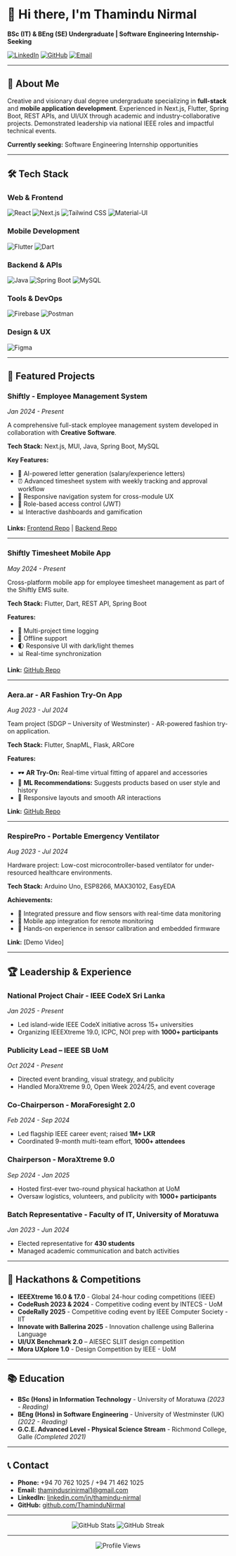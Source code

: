 # 👋 Hi there, I'm Thamindu Nirmal

**BSc (IT) & BEng (SE) Undergraduate | Software Engineering Internship-Seeking**

[![LinkedIn](https://img.shields.io/badge/LinkedIn-0077B5?style=for-the-badge&logo=linkedin&logoColor=white)](https://linkedin.com/in/thamindu-nirmal)
[![GitHub](https://img.shields.io/badge/GitHub-100000?style=for-the-badge&logo=github&logoColor=white)](https://github.com/ThaminduNirmal)
[![Email](https://img.shields.io/badge/Email-D14836?style=for-the-badge&logo=gmail&logoColor=white)](mailto:thamindusrinirmal1@gmail.com)

---

## 🚀 About Me

Creative and visionary dual degree undergraduate specializing in **full-stack** and **mobile application development**. Experienced in Next.js, Flutter, Spring Boot, REST APIs, and UI/UX through academic and industry-collaborative projects. Demonstrated leadership via national IEEE roles and impactful technical events.

**Currently seeking:** Software Engineering Internship opportunities

---

## 🛠️ Tech Stack

### **Web & Frontend**
![React](https://img.shields.io/badge/React-20232A?style=for-the-badge&logo=react&logoColor=61DAFB)
![Next.js](https://img.shields.io/badge/Next.js-000000?style=for-the-badge&logo=next.js&logoColor=white)
![Tailwind CSS](https://img.shields.io/badge/Tailwind_CSS-38B2AC?style=for-the-badge&logo=tailwind-css&logoColor=white)
![Material-UI](https://img.shields.io/badge/Material--UI-0081CB?style=for-the-badge&logo=material-ui&logoColor=white)

### **Mobile Development**
![Flutter](https://img.shields.io/badge/Flutter-02569B?style=for-the-badge&logo=flutter&logoColor=white)
![Dart](https://img.shields.io/badge/Dart-0175C2?style=for-the-badge&logo=dart&logoColor=white)

### **Backend & APIs**
![Java](https://img.shields.io/badge/Java-ED8B00?style=for-the-badge&logo=openjdk&logoColor=white)
![Spring Boot](https://img.shields.io/badge/Spring_Boot-6DB33F?style=for-the-badge&logo=spring-boot&logoColor=white)
![MySQL](https://img.shields.io/badge/MySQL-4479A1?style=for-the-badge&logo=mysql&logoColor=white)

### **Tools & DevOps**
![Firebase](https://img.shields.io/badge/Firebase-FFCA28?style=for-the-badge&logo=firebase&logoColor=black)
![Postman](https://img.shields.io/badge/Postman-FF6C37?style=for-the-badge&logo=postman&logoColor=white)

### **Design & UX**
![Figma](https://img.shields.io/badge/Figma-F24E1E?style=for-the-badge&logo=figma&logoColor=white)

---

## 🎯 Featured Projects

### **Shiftly - Employee Management System**
*Jan 2024 - Present*

A comprehensive full-stack employee management system developed in collaboration with **Creative Software**.

**Tech Stack:** Next.js, MUI, Java, Spring Boot, MySQL

**Key Features:**
- 🤖 AI-powered letter generation (salary/experience letters)
- ⏰ Advanced timesheet system with weekly tracking and approval workflow
- 🎨 Responsive navigation system for cross-module UX
- 🔐 Role-based access control (JWT)
- 📊 Interactive dashboards and gamification

**Links:** [Frontend Repo](https://github.com/LalalnaGurusinghe/Shiftly-EMS-FrontEnd-Creative_software) | [Backend Repo](https://github.com/LalalnaGurusinghe/Shiftly-EMS-Backend-Creative_software)

---

### **Shiftly Timesheet Mobile App**
*May 2024 - Present*

Cross-platform mobile app for employee timesheet management as part of the Shiftly EMS suite.

**Tech Stack:** Flutter, Dart, REST API, Spring Boot

**Features:**
- 📱 Multi-project time logging
- 🔄 Offline support
- 🌓 Responsive UI with dark/light themes
- 📊 Real-time synchronization

**Link:** [GitHub Repo](https://github.com/ThaminduNirmal/Shiftly_Mobile_App)

---

### **Aera.ar - AR Fashion Try-On App**
*Aug 2023 - Jul 2024*

Team project (SDGP – University of Westminster) - AR-powered fashion try-on application.

**Tech Stack:** Flutter, SnapML, Flask, ARCore

**Features:**
- 🕶️ **AR Try-On:** Real-time virtual fitting of apparel and accessories
- 🧠 **ML Recommendations:** Suggests products based on user style and history
- 📱 Responsive layouts and smooth AR interactions

**Link:** [GitHub Repo](https://github.com/Karunasekara2000/Aera)

---

### **RespirePro - Portable Emergency Ventilator**
*Aug 2023 - Jul 2024*

Hardware project: Low-cost microcontroller-based ventilator for under-resourced healthcare environments.

**Tech Stack:** Arduino Uno, ESP8266, MAX30102, EasyEDA

**Achievements:**
- 🔧 Integrated pressure and flow sensors with real-time data monitoring
- 📱 Mobile app integration for remote monitoring
- 🎯 Hands-on experience in sensor calibration and embedded firmware

**Link:** [Demo Video]

---

## 🏆 Leadership & Experience

### **National Project Chair - IEEE CodeX Sri Lanka**
*Jan 2025 - Present*
- Led island-wide IEEE CodeX initiative across 15+ universities
- Organizing IEEEXtreme 19.0, ICPC, NOI prep with **1000+ participants**

### **Publicity Lead – IEEE SB UoM**
*Oct 2024 - Present*
- Directed event branding, visual strategy, and publicity
- Handled MoraXtreme 9.0, Open Week 2024/25, and event coverage

### **Co-Chairperson - MoraForesight 2.0**
*Feb 2024 - Sep 2024*
- Led flagship IEEE career event; raised **1M+ LKR**
- Coordinated 9-month multi-team effort, **1000+ attendees**

### **Chairperson - MoraXtreme 9.0**
*Sep 2024 - Jan 2025*
- Hosted first-ever two-round physical hackathon at UoM
- Oversaw logistics, volunteers, and publicity with **1000+ participants**

### **Batch Representative - Faculty of IT, University of Moratuwa**
*Jan 2023 - Jun 2024*
- Elected representative for **430 students**
- Managed academic communication and batch activities

---

## 🏅 Hackathons & Competitions

- **IEEEXtreme 16.0 & 17.0** - Global 24-hour coding competitions (IEEE)
- **CodeRush 2023 & 2024** - Competitive coding event by INTECS - UoM
- **CodeRally 2025** - Competitive coding event by IEEE Computer Society - IIT
- **Innovate with Ballerina 2025** - Innovation challenge using Ballerina Language
- **UI/UX Benchmark 2.0** – AIESEC SLIIT design competition
- **Mora UXplore 1.0** - Design Competition by IEEE - UoM

---

## 📚 Education

- **BSc (Hons) in Information Technology** - University of Moratuwa *(2023 - Reading)*
- **BEng (Hons) in Software Engineering** - University of Westminster (UK) *(2022 - Reading)*
- **G.C.E. Advanced Level - Physical Science Stream** - Richmond College, Galle *(Completed 2021)*

---

## 📞 Contact

- **Phone:** +94 70 762 1025 / +94 71 462 1025
- **Email:** thamindusrinirmal1@gmail.com
- **LinkedIn:** [linkedin.com/in/thamindu-nirmal](https://linkedin.com/in/thamindu-nirmal)
- **GitHub:** [github.com/ThaminduNirmal](https://github.com/ThaminduNirmal)

---

<div align="center">
  <img src="https://github-readme-stats.vercel.app/api?username=ThaminduNirmal&show_icons=true&theme=radical" alt="GitHub Stats" />
  <img src="https://github-readme-streak-stats.herokuapp.com/?user=ThaminduNirmal&theme=radical" alt="GitHub Streak" />
</div>

---

<div align="center">
  <img src="https://komarev.com/ghpvc/?username=ThaminduNirmal&style=flat-square&color=blue" alt="Profile Views" />
</div>

